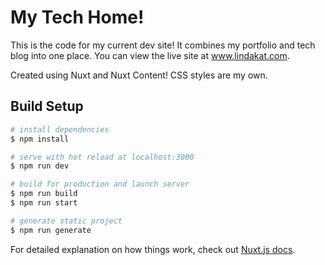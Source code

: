 # My Tech Home!

This is the code for my current dev site! It combines my portfolio and tech blog into one place. 
You can view the live site at www.lindakat.com.

Created using Nuxt and Nuxt Content! CSS styles are my own.

## Build Setup

```bash
# install dependencies
$ npm install

# serve with hot reload at localhost:3000
$ npm run dev

# build for production and launch server
$ npm run build
$ npm run start

# generate static project
$ npm run generate
```

For detailed explanation on how things work, check out [Nuxt.js docs](https://nuxtjs.org).
